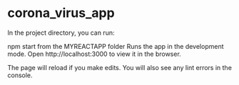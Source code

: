 # corona_virus_app

In the project directory, you can run:

npm start from the MYREACTAPP folder
Runs the app in the development mode.
Open http://localhost:3000 to view it in the browser.

The page will reload if you make edits.
You will also see any lint errors in the console.
